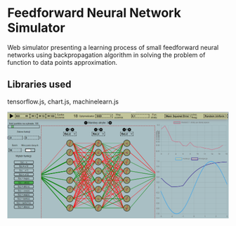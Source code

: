 # Feedforward Neural Network Simulator

Web simulator presenting a learning process of small feedforward neural networks 
using backpropagation algorithm in solving the problem of function to data points
approximation. 

## Libraries used

tensorflow.js, chart.js, machinelearn.js

![Screen from the application](https://github.com/FlpWgda/Neural-Network-Simulator/blob/master/screen.png)